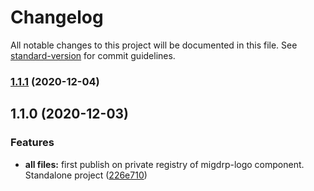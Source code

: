 # Changelog

All notable changes to this project will be documented in this file. See [standard-version](https://github.com/conventional-changelog/standard-version) for commit guidelines.

### [1.1.1](https://github.com/migdrp/migdrp-logo/compare/v1.1.0...v1.1.1) (2020-12-04)

## 1.1.0 (2020-12-03)


### Features

* **all files:** first publish on private registry of migdrp-logo component. Standalone project ([226e710](https://github.com/migdrp/migdrp-logo/commit/226e710bff3f25f1ea25af122c8630c77cba8898))
